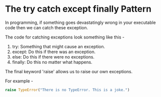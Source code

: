 # The try catch except finally Pattern

In programming, if something goes devastatingly wrong in your executable code then we can catch these exception.

The code for catching exceptions look something like this -

1. try: Something that might cause an exception.  
2. except: Do this if there was an exception.  
3. else: Do this if there were no exceptions.  
4. finally: Do this no matter what happens.

The final keyword 'raise' allows us to raise our own exceptions. 

For example -
```python
raise TypeError("There is no TypeError. This is a joke.")
```